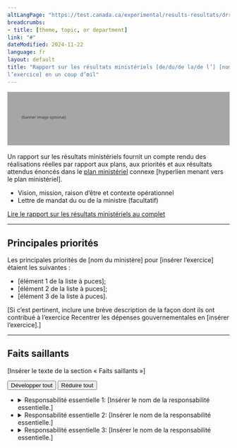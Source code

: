 ```yaml
---
altLangPage: "https://test.canada.ca/experimental/results-resultats/drr-at-glance.html"
breadcrumbs:
- title: [theme, topic, or department]
link: "#"
dateModified: 2024-11-22
language: fr
layout: default
title: "Rapport sur les résultats ministériels [de/du/de la/de l’] [nom de l’organisation ministère] pour [insérer
l’exercice] en un coup d’œil"
---
```

<div class="parbase section">
    <img alt="" class="img-responsive center-block mrgn-tp-lg mrgn-bttm-lg" src="https://raw.githubusercontent.com/gc-proto/experimental/master/results-resultats/banner.png">
    <p>Un rapport sur les résultats ministériels fournit un compte rendu des réalisations réelles par rapport aux plans,
        aux priorités et aux résultats attendus énoncés dans le <a
            href="https://test.canada.ca/experimental/departmental-plans-ministeriels/rrm-en-un-coup-doeil.html">plan
            ministériel</a> connexe&nbsp;[hyperlien menant vers le plan ministériel].</p>
    <ul>
        <li>Vision, mission, raison d&rsquo;être et contexte opérationnel</li>
        <li>Lettre de mandat du ou de la ministre (facultatif)</li>
    </ul>
    <section class="mrgn-tp-lg">
        <p><a href="https://test.canada.ca/experimental/results-resultats/rrm-complet.html"
                class="btn btn-primary btn-lg">Lire le rapport sur les résultats ministériels au complet</a></p>
    </section>
    <hr>
    <section class="mrgn-bttm-lg mrgn-tp-lg">
        <h2>Principales priorités</h2>
        <p>Les principales priorités de [nom du ministère] pour [insérer l’exercice] étaient les suivantes :</p>
        <ul>
            <li>[élément&nbsp;1 de la liste à puces]; </li>
            <li>[élément&nbsp;2 de la liste à puces]; </li>
            <li>[élément&nbsp;3 de la liste à puces]. </li>
        </ul>
        <p>[Si c’est pertinent, inclure une brève description de la façon dont ils ont contribué à l’exercice Recentrer
            les dépenses gouvernementales en [insérer l’exercice].]</p>
    </section>
    <hr>
    <section class="mrgn-bttm-lg mrgn-tp-lg">
        <h2>Faits saillants</h2>
        <p>[Insérer le texte de la section « Faits saillants »]</p>
        <section id="cores">
            <div class="btn-group mrgn-bttm-md">
                <button type="button" class="btn btn-default wb-toggle" data-toggle="{&quot;selector&quot;: &quot;details&quot;, &quot;parent&quot;: &quot;#cores&quot;, &quot;type&quot;: &quot;on&quot;}">Développer tout</button>
                <button type="button" class="btn btn-default wb-toggle" data-toggle="{&quot;selector&quot;: &quot;details&quot;, &quot;parent&quot;: &quot;#cores&quot;, &quot;type&quot;: &quot;off&quot;}">Réduire tout</button>
            </div>
            <ul class="list-unstyled">
                <li>
                    <details>
                        <summary class="wb-toggle" data-toggle='{"print":"on"}'>Responsabilité essentielle 1: [Insérer
                            le nom de la responsabilité essentielle.]</summary>
                        <section>
                            <p><strong>Dépenses réelles :</strong> [Insérer le montant] </p>
                            <p><strong>Ressources humaines réelles :</strong> [Insérer le nombre]</p>
                            <p><strong>Résultats : Nos réalisations :</strong></p>
                            <ul>
                                <li>[Élément 1 de la liste à puces];</li>
                                <li>[Élément 2 de la liste à puces];</li>
                                <li>[Élément 3 de la liste à puces].</li>
                            </ul>
                            <p>Vous trouverez de plus amples renseignements sur <a href="#">[nom de la responsabilité
                                    essentielle]</a> [hyperlien menant vers le plan complet, responsabilité
                                essentielle&nbsp;1, section sur les progrès à l&rsquo;égard des résultats] dans la
                                section «&nbsp;Résultats : Nos réalisations&nbsp;» du rapport complet sur les résultats
                                ministériels.</p>
                        </section>
                    </details>
                </li>
                <li>
                    <details>
                        <summary class="wb-toggle" data-toggle='{"print":"on"}'>Responsabilité essentielle 2: [Insérer
                            le nom de la responsabilité essentielle.]</summary>
                        <section>
                            <p><strong>Dépenses réelles :</strong> [Insérer le montant] </p>
                            <p><strong>Ressources humaines réelles :</strong> [Insérer le nombre]</p>
                            <p><strong>Résultats : Nos réalisations :</strong></p>
                            <ul>
                                <li>[Élément 1 de la liste à puces];</li>
                                <li>[Élément 2 de la liste à puces];</li>
                                <li>[Élément 3 de la liste à puces].</li>
                            </ul>
                            <p>Vous trouverez de plus amples renseignements sur <a href="#">[nom de la responsabilité
                                    essentielle]</a> [hyperlien menant vers le plan complet, responsabilité
                                essentielle&nbsp;1, section sur les progrès à l&rsquo;égard des résultats] dans la
                                section «&nbsp;Résultats : Nos réalisations &nbsp;» du rapport complet sur les résultats
                                ministériels.</p>
                        </section>
                    </details>
                </li>
                <li>
                    <details>
                        <summary class="wb-toggle" data-toggle='{"print":"on"}'>Responsabilité essentielle 3: [Insérer
                            le nom de la responsabilité essentielle.]</summary>
                        <section>
                            <p><strong>Dépenses réelles :</strong> [Insérer le montant] </p>
                            <p><strong>Ressources humaines réelles :</strong> [Insérer le nombre]</p>
                            <p><strong>Résultats : Nos réalisations :</strong></p>
                            <ul>
                                <li>[Élément 1 de la liste à puces];</li>
                                <li>[Élément 2 de la liste à puces];</li>
                                <li>[Élément 3 de la liste à puces].</li>
                            </ul>
                            <p>Vous trouverez de plus amples renseignements sur <a href="#">[nom de la responsabilité
                                    essentielle]</a> [hyperlien menant vers le plan complet, responsabilité
                                essentielle&nbsp;1, section sur les progrès à l&rsquo;égard des résultats] dans la
                                section «&nbsp;Résultats : Nos réalisations &nbsp;» du rapport complet sur les résultats
                                ministériels.</p>
                        </section>
                    </details>
                </li>
            </ul>
        </section>
    </section>
</div>